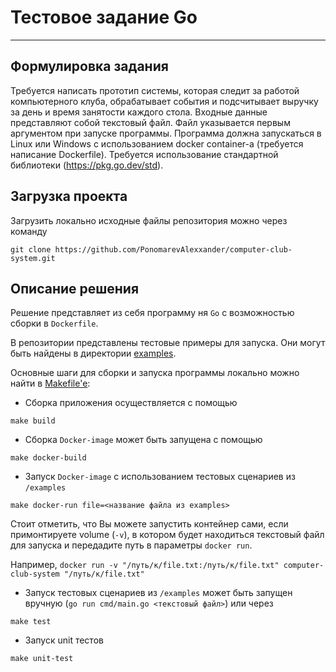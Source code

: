 # Тестовое задание Go
______
## Формулировка задания
Требуется написать прототип системы, которая следит за работой компьютерного клуба, обрабатывает события и подсчитывает выручку за день и время занятости каждого стола.
Входные данные представляют собой текстовый файл. Файл указывается первым аргументом при запуске программы.
Программа должна запускатьcя в Linux или Windows с использованием docker container-a (требуется написание Dockerfile). Требуется использование стандартной библиотеки (https://pkg.go.dev/std).

## Загрузка проекта

Загрузить локально исходные файлы репозитория можно через команду
```shell
git clone https://github.com/PonomarevAlexxander/computer-club-system.git
```

## Описание решения
Решение представляет из себя программу ня `Go` с возможностью сборки в `Dockerfile`.

В репозитории представлены тестовые примеры для запуска. Они могут быть найдены в директории [examples](/examples/).

Основные шаги для сборки и запуска программы локально можно найти в [Makefile'e](Makefile):
- Сборка приложения осуществляется с помощью
```shell
make build
```
- Сборка `Docker-image` может быть запущена с помощью
```shell
make docker-build
```
- Запуск `Docker-image` с использованием тестовых сценариев из `/examples`
```shell
make docker-run file=<название файла из examples>
```
Стоит отметить, что Вы можете запустить контейнер сами, если примонтируете volume (`-v`),
в котором будет находиться текстовый файл для запуска и передадите путь в параметры `docker run`.

Например, `docker run -v "/путь/к/file.txt:/путь/к/file.txt" computer-club-system "/путь/к/file.txt"`
- Запуск тестовых сценариев из `/examples` может быть запущен вручную (`go run cmd/main.go <текстовый файл>`) или через
```shell
make test
```
- Запуск unit тестов
```shell
make unit-test
```
